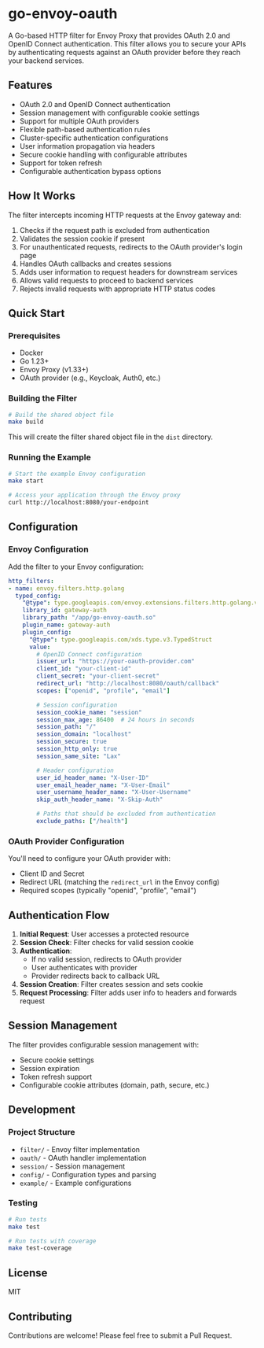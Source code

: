 # go-envoy-oauth

A Go-based HTTP filter for Envoy Proxy that provides OAuth 2.0 and OpenID Connect authentication. This filter allows you to secure your APIs by authenticating requests against an OAuth provider before they reach your backend services.

## Features

- OAuth 2.0 and OpenID Connect authentication
- Session management with configurable cookie settings
- Support for multiple OAuth providers
- Flexible path-based authentication rules
- Cluster-specific authentication configurations
- User information propagation via headers
- Secure cookie handling with configurable attributes
- Support for token refresh
- Configurable authentication bypass options

## How It Works

The filter intercepts incoming HTTP requests at the Envoy gateway and:

1. Checks if the request path is excluded from authentication
2. Validates the session cookie if present
3. For unauthenticated requests, redirects to the OAuth provider's login page
4. Handles OAuth callbacks and creates sessions
5. Adds user information to request headers for downstream services
6. Allows valid requests to proceed to backend services
7. Rejects invalid requests with appropriate HTTP status codes

## Quick Start

### Prerequisites

- Docker
- Go 1.23+
- Envoy Proxy (v1.33+)
- OAuth provider (e.g., Keycloak, Auth0, etc.)

### Building the Filter

```bash
# Build the shared object file
make build
```

This will create the filter shared object file in the `dist` directory.

### Running the Example

```bash
# Start the example Envoy configuration
make start

# Access your application through the Envoy proxy
curl http://localhost:8080/your-endpoint
```

## Configuration

### Envoy Configuration

Add the filter to your Envoy configuration:

```yaml
http_filters:
- name: envoy.filters.http.golang
  typed_config:
    "@type": type.googleapis.com/envoy.extensions.filters.http.golang.v3alpha.Config
    library_id: gateway-auth
    library_path: "/app/go-envoy-oauth.so"
    plugin_name: gateway-auth
    plugin_config:
      "@type": type.googleapis.com/xds.type.v3.TypedStruct
      value:
        # OpenID Connect configuration
        issuer_url: "https://your-oauth-provider.com"
        client_id: "your-client-id"
        client_secret: "your-client-secret"
        redirect_url: "http://localhost:8080/oauth/callback"
        scopes: ["openid", "profile", "email"]

        # Session configuration
        session_cookie_name: "session"
        session_max_age: 86400  # 24 hours in seconds
        session_path: "/"
        session_domain: "localhost"
        session_secure: true
        session_http_only: true
        session_same_site: "Lax"

        # Header configuration
        user_id_header_name: "X-User-ID"
        user_email_header_name: "X-User-Email"
        user_username_header_name: "X-User-Username"
        skip_auth_header_name: "X-Skip-Auth"

        # Paths that should be excluded from authentication
        exclude_paths: ["/health"]
```

### OAuth Provider Configuration

You'll need to configure your OAuth provider with:
- Client ID and Secret
- Redirect URL (matching the `redirect_url` in the Envoy config)
- Required scopes (typically "openid", "profile", "email")

## Authentication Flow

1. **Initial Request**: User accesses a protected resource
2. **Session Check**: Filter checks for valid session cookie
3. **Authentication**:
   - If no valid session, redirects to OAuth provider
   - User authenticates with provider
   - Provider redirects back to callback URL
4. **Session Creation**: Filter creates session and sets cookie
5. **Request Processing**: Filter adds user info to headers and forwards request

## Session Management

The filter provides configurable session management with:
- Secure cookie settings
- Session expiration
- Token refresh support
- Configurable cookie attributes (domain, path, secure, etc.)

## Development

### Project Structure

- `filter/` - Envoy filter implementation
- `oauth/` - OAuth handler implementation
- `session/` - Session management
- `config/` - Configuration types and parsing
- `example/` - Example configurations

### Testing

```bash
# Run tests
make test

# Run tests with coverage
make test-coverage
```

## License

MIT

## Contributing

Contributions are welcome! Please feel free to submit a Pull Request.
